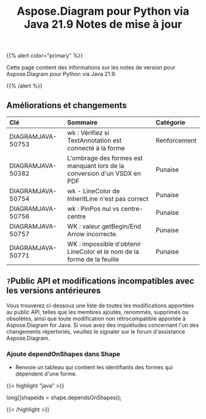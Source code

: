 ﻿---
title: Aspose.Diagram pour Python via Java 21.9 Notes de mise à jour
type: docs
weight: 6
url: /fr/java/aspose-diagram-for-python-via-java-21-9-release-notes/
---
{{% alert color="primary" %}}

Cette page contient des informations sur les notes de version pour Aspose.Diagram pour Python via Java 21.9.

{{% /alert %}}
## **Améliorations et changements**  ##

|**Clé**|**Sommaire**|**Catégorie**|
|:- |:- |:- |
|DIAGRAMJAVA-50753|wk : Vérifiez si TextAnnotation est connecté à la forme|Renforcement|
|DIAGRAMJAVA-50382|L'ombrage des formes est manquant lors de la conversion d'un VSDX en PDF|Punaise|
|DIAGRAMJAVA-50754|wk - LineColor de InheritLine n'est pas correct|Punaise|
|DIAGRAMJAVA-50756|wk : PinPos nul vs centre-centre|Punaise|
|DIAGRAMJAVA-50757|WK : valeur getBegin/End Arrow incorrecte.|Punaise|
|DIAGRAMJAVA-50771|WK : impossible d'obtenir LineColor et le nom de la forme de la feuille|Punaise|
## `?`**Public API et modifications incompatibles avec les versions antérieures**
Vous trouverez ci-dessous une liste de toutes les modifications apportées au public API, telles que les membres ajoutés, renommés, supprimés ou obsolètes, ainsi que toute modification non rétrocompatible apportée à Aspose.Diagram for Java. Si vous avez des inquiétudes concernant l'un des changements répertoriés, veuillez le signaler sur le forum d'assistance Aspose.Diagram.

### **Ajoute dependOnShapes dans Shape**
- Renvoie un tableau qui contient les identifiants des formes qui dépendent d'une forme.



{{< highlight "java" >}}

long[]shapeids = shape.dependsOnShapes();

{{< /highlight >}}